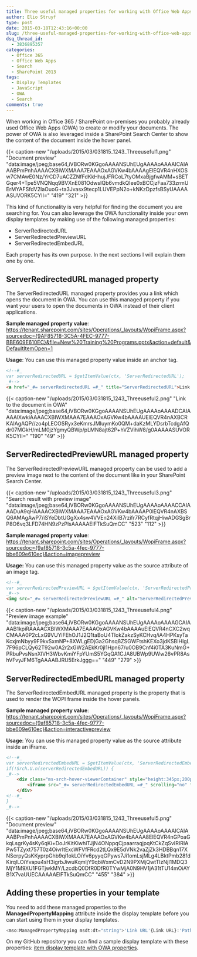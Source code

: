 ```yaml
---
title: Three useful managed properties for working with Office Web Apps
author: Elio Struyf
type: post
date: 2015-03-18T12:43:16+00:00
slug: /three-useful-managed-properties-for-working-with-office-web-apps/
dsq_thread_id:
  - 3836895357
categories:
  - Office 365
  - Office Web Apps
  - Search
  - SharePoint 2013
tags:
  - Display Templates
  - JavaScript
  - OWA
  - Search
comments: true
---
```


When working in Office 365 / SharePoint on-premises you probably already used Office Web Apps (OWA) to create or modify your documents. The power of OWA is also leveraged inside a SharePoint Search Center to show the content of the document inside the hover panel.

{{< caption-new "/uploads/2015/03/031815_1243_Threeuseful1.png" "Document preview"  "data:image/jpeg;base64,iVBORw0KGgoAAAANSUhEUgAAAAoAAAAICAIAAABPmPnhAAAACXBIWXMAAA7EAAAOxAGVKw4bAAAAgElEQVR4nHXOSw7CMAwE0Nz/YrCD7uACZZNfFdKkHhujJFRCoL7tyOMxaBjgfwAMM+sBETGqer4+Tpe5VNQNqq9BVXnE081OdwsIQb6vmdkQIee0xBCCjzFaa733zrmUErMYAFSfdV2IaOuoG+ta3Jvasx9tecp1LUVEPpN2o+kNKzDpzfsBSyUAAAAASUVORK5CYII=" "419" "321" >}}

This kind of functionality is very helpful for finding the document you are searching for. You can also leverage the OWA functionality inside your own display templates by making use of the following managed properties:

*   ServerRedirectedURL
*   ServerRedirectedPreviewURL
*   ServerRedirectedEmbedURL

Each property has its own purpose. In the next sections I will explain them one by one.

## ServerRedirectedURL managed property

The ServerRedirectedURL managed property provides you a link which opens the document in OWA. You can use this managed property if you want your users to open the documents in OWA instead of their client applications.

**Sample managed property value**: https://tenant.sharepoint.com/sites/Operations/_layouts/WopiFrame.aspx?sourcedoc={9AF85718-3C5A-4FEC-9777-BBE609E610EC}&file=New%20Training%20Programs.pptx&action=default&DefaultItemOpen=1

**Usage**: You can use this managed property value inside an anchor tag.

```html
<!--#_
var serverRedirectedURL = $getItemValue(ctx, 'ServerRedirectedURL');
_#-->
<a href="_#= serverRedirectedURL =#_" title="ServerRedirectedURL">Link to the document in OWA</a>
```

{{< caption-new "/uploads/2015/03/031815_1243_Threeuseful2.png" "Link to the document in OWA"  "data:image/jpeg;base64,iVBORw0KGgoAAAANSUhEUgAAAAoAAAADCAIAAAAlXwkiAAAACXBIWXMAAA7EAAAOxAGVKw4bAAAAUElEQVR4nAXBCRKAIAgAQP//zo4pLECOSRyx3eKmrsJMIuymKo0QM+daKzMLYDsrbTcdgAfQdr07MGkH/mLM0jzYgmyQBWp/pLMN8ajt62P+hVZVihW8/g0AAAAASUVORK5CYII=" "190" "49" >}}


## ServerRedirectedPreviewURL managed property

The ServerRedirectedPreviewURL managed property can be used to add a preview image next to the content of the document like in your SharePoint Search Center.

{{< caption-new "/uploads/2015/03/031815_1243_Threeuseful3.png" "Search result with preview image"  "data:image/jpeg;base64,iVBORw0KGgoAAAANSUhEUgAAAAoAAAACCAIAAADuA9qHAAAACXBIWXMAAA7EAAAOxAGVKw4bAAAAP0lEQVR4nAXBSQ6AMAgAwP7/iSYeDbtUGgXx4sw4VVEn24XiIB7rzifr7RCyfRtqjHiwADGSgBrP8O6vq3LFD74HN9zPzPlsAAAAAElFTkSuQmCC" "523" "112" >}}


**Sample managed property value**: https://tenant.sharepoint.com/sites/Operations/_layouts/WopiFrame.aspx?sourcedoc={9af85718-3c5a-4fec-9777-bbe609e610ec}&action=imagepreview

**Usage:** You can use this managed property value as the source attribute of an image tag.

```html
<!--#_
var serverRedirectedPreviewURL = $getItemValue(ctx, 'ServerRedirectedPreviewURL');
_#-->
<img src="_#= serverRedirectedPreviewURL =#_" alt="ServerRedirectedPreviewURL" />
```

{{< caption-new "/uploads/2015/03/031815_1243_Threeuseful4.png" "Preview image example"  "data:image/jpeg;base64,iVBORw0KGgoAAAANSUhEUgAAAAoAAAAGCAIAAAB1kpiRAAAACXBIWXMAAA7EAAAOxAGVKw4bAAAAuElEQVR4nCXC2wqCMAAA0P2cLxG9VUYiFEhOJ1J2Q1taBoU4TIokZakzSyKCHvq/iA4HPKsyTaKcxjmNbyy9F9kvSxmNP+8XWLgEDjGa2Ghsq8ZSGWFtshKEXo3jdKSBIHlgL7F96pCLQy62T92w0A2r2xGW2AEkKr0jI1Hpn67/u0OB9Cnf4i0TA3KuNmG+PRbuPvsNsnXIVH3WbvKmiYFpYUmS5YGqQA1CJA8UBWp9UWw26vPR8AshVFvyJFM6TgAAAABJRU5ErkJggg==" "449" "279" >}}


## ServerRedirectedEmbedURL managed property

The ServerRedirectedEmbedURL managed property is the property that is used to render the WOPI frame inside the hover panels.

**Sample managed property value**: https://tenant.sharepoint.com/sites/Operations/_layouts/WopiFrame.aspx?sourcedoc={9af85718-3c5a-4fec-9777-bbe609e610ec}&action=interactivepreview

**Usage**: You can use this managed property value as the source attribute inside an iFrame.

```html
<!--#_
var serverRedirectedEmbedURL = $getItemValue(ctx, 'ServerRedirectedEmbedURL');
if(!Srch.U.n(serverRedirectedEmbedURL)) {
_#-->   
    <div class="ms-srch-hover-viewerContainer" style="height:345px;200px">
        <iframe src="_#= serverRedirectedEmbedURL =#_" scrolling="no" frameborder="0px" style="height:100%;width:100%"></iframe>
    </div>
<!--#_                      
}
_#-->
```

{{< caption-new "/uploads/2015/03/031815_1243_Threeuseful5.png" "Document preview"  "data:image/jpeg;base64,iVBORw0KGgoAAAANSUhEUgAAAAoAAAAICAIAAABPmPnhAAAACXBIWXMAAA7EAAAOxAGVKw4bAAAA8ElEQVR4nGPoaGkqLsgrKy4sKy6qKi+DoJrKitKiwhlTJjN4ONppqCjpaarraqjpqKtCkZqSvIRIRIAPw5TZyxt757T0z4OivrltExcWFVfFRcd2tLQx9E5dVNk2vaZjZk3HDBBqn17XNScrpyQsKKyprpGhb9qi1okLOiYv6pyyqGPyws7Ji1omLsjMLg4LBktPmb28fdKirqlLOiYvapu4sH3igrbJiwuKqmIjY9qbWxmCvD2N9PXMjQwtTIzNjI1MDQ3MjY1M9XU1FGTjwkMY/LzcdbQ0DfR0DfR0TYwMjA0N9HV1jA31tTU14mOiAYB1X7vaUUECAAAAAElFTkSuQmCC" "455" "384" >}}


## Adding these properties in your template

You need to add these managed properties to the **ManagedPropertyMapping** attribute inside the display template before you can start using them in your display templates.

```javascript
<mso:ManagedPropertyMapping msdt:dt="string">'Link URL'{Link URL}:'Path','Line 1'{Line 1}:'Title','Line 2'{Line 2}:'','FileExtension','SecondaryFileExtension','ServerRedirectedEmbedURL','ServerRedirectedPreviewURL','ServerRedirectedURL'</mso:ManagedPropertyMapping>
```

On my GitHub repository you can find a sample display template with these properties: [item display template with OWA properties](https://github.com/estruyf/blog/blob/master/Useful%20OWA%20managed%20properties/Item_OWA.html "Item display template with OWA properties").